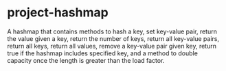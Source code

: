 # project-hashmap
A hashmap that contains methods to hash a key, set key-value pair, return the value given a key, return
the number of keys, return all key-value pairs, return all keys, return all values, remove a key-value pair given key, return true if the hashmap includes specified key, and a method to double capacity once the length is greater than the load factor. 